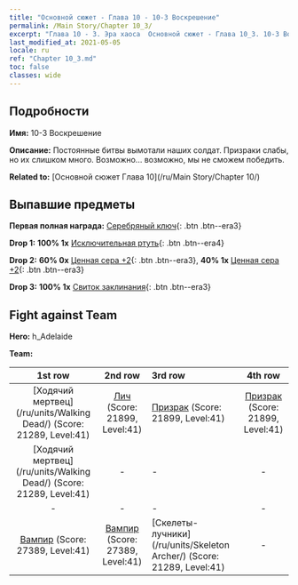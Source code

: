 ```yaml
---
title: "Основной сюжет - Глава 10 - 10-3 Воскрешение"
permalink: /Main Story/Chapter 10_3/
excerpt: "Глава 10 - 3. Эра хаоса  Основной сюжет - Глава 10_3. 10-3 Воскрешение"
last_modified_at: 2021-05-05
locale: ru
ref: "Chapter 10_3.md"
toc: false
classes: wide
---
```


## Подробности

 **Имя:** 10-3 Воскрешение

 **Описание:** Постоянные битвы вымотали наших солдат. Призраки слабы, но их слишком много. Возможно... возможно, мы не сможем победить.

 **Related to:** [Основной сюжет Глава 10](/ru/Main Story/Chapter 10/)

## Выпавшие предметы

 **Первая полная награда:** [Серебряный ключ](/ItemsRU/con_693/){: .btn .btn--era3}

 **Drop 1:** **100% 1x** [Исключительная ртуть](/ItemsRU/mat_35/){: .btn .btn--era4}

 **Drop 2:** **60% 0x** [Ценная сера +2](/ItemsRU/mat_29/){: .btn .btn--era3}, **40% 1x** [Ценная сера +2](/ItemsRU/mat_29/){: .btn .btn--era3}

 **Drop 3:** **100% 1x** [Свиток заклинания](/ItemsRU/con_694/){: .btn .btn--era3}


## Fight against Team
 **Hero:** h_Adelaide

 **Team:**


  | 1st row | 2nd row | 3rd row | 4th row |
  |:----:|:----:|:----|:----:|
  | [Ходячий мертвец](/ru/units/Walking Dead/) (Score: 21289, Level:41)  | [Лич](/ru/units/Lich/) (Score: 21899, Level:41)  | [Призрак](/ru/units/Wight/) (Score: 21899, Level:41)  | [Призрак](/ru/units/Wight/) (Score: 21899, Level:41)  |
  | [Ходячий мертвец](/ru/units/Walking Dead/) (Score: 21289, Level:41)  | - | - | - |
  | - | - | - | - |
  | [Вампир](/ru/units/Vampire/) (Score: 27389, Level:41)  | [Вампир](/ru/units/Vampire/) (Score: 27389, Level:41)  | [Скелеты-лучники](/ru/units/Skeleton Archer/) (Score: 21289, Level:41)  | - |



